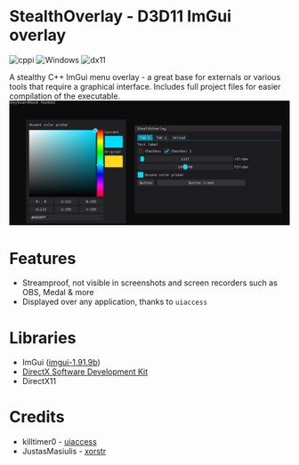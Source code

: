 
# StealthOverlay - D3D11 ImGui overlay
![cppi](https://img.shields.io/github/languages/top/nertigel/StealthOverlay) ![Windows](https://img.shields.io/badge/Windows-11-cyan) ![dx11](https://img.shields.io/badge/DirectX-11-red)

A stealthy C++ ImGui menu overlay - a great base for externals or various tools that require a graphical interface.
Includes full project files for easier compilation of the executable.
![demo](image.png)

# Features
- Streamproof, not visible in screenshots and screen recorders such as OBS, Medal & more
- Displayed over any application, thanks to `uiaccess`

# Libraries
- ImGui ([imgui-1.91.9b](https://github.com/ocornut/imgui/tree/v1.91.9b))
- [DirectX Software Development Kit](https://www.microsoft.com/en-us/download/details.aspx?id=6812)
- DirectX11

# Credits
- killtimer0 - [uiaccess](https://github.com/killtimer0/uiaccess)
- JustasMasiulis - [xorstr](https://github.com/JustasMasiulis/xorstr)
